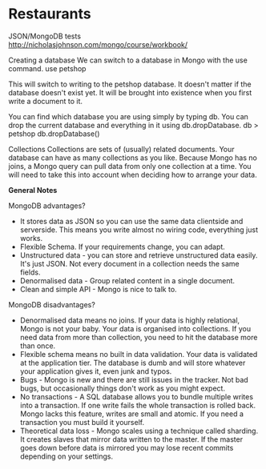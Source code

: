 # Restaurants
JSON/MongoDB tests
http://nicholasjohnson.com/mongo/course/workbook/


Creating a database
We can switch to a database in Mongo with the use command.
      use petshop

This will switch to writing to the petshop database. It doesn't matter if the database doesn't exist yet. It will be brought into existence when you first write a document to it.

You can find which database you are using simply by typing db. You can drop the current database and everything in it using db.dropDatabase.
      db
      > petshop
      db.dropDatabase()


Collections
Collections are sets of (usually) related documents. Your database can have as many collections as you like. Because Mongo has no joins, a Mongo query can pull data from only one collection at a time. You will need to take this into account when deciding how to arrange your data.


**General Notes**

MongoDB advantages?
- It stores data as JSON so you can use the same data clientside and serverside. This means you write almost no wiring code, everything just works.
- Flexible Schema. If your requirements change, you can adapt.
- Unstructured data - you can store and retrieve unstructured data easily. It's just JSON. Not every document in a collection needs the same fields.
- Denormalised data - Group related content in a single document.
- Clean and simple API - Mongo is nice to talk to.

MongoDB disadvantages?
- Denormalised data means no joins. If your data is highly relational, Mongo is not your baby. Your data is organised into collections. If you need data from more than collection, you need to hit the database more than once.
- Flexible schema means no built in data validation. Your data is validated at the application tier. The database is dumb and will store whatever your application gives it, even junk and typos.
- Bugs - Mongo is new and there are still issues in the tracker. Not bad bugs, but occasionally things don't work as you might expect.
- No transactions - A SQL database allows you to bundle multiple writes into a transaction. If one write fails the whole transaction is rolled back. Mongo lacks this feature, writes are small and atomic. If you need a transaction you must build it yourself.
- Theoretical data loss - Mongo scales using a technique called sharding. It creates slaves that mirror data written to the master. If the master goes down before data is mirrored you may lose recent commits depending on your settings.
